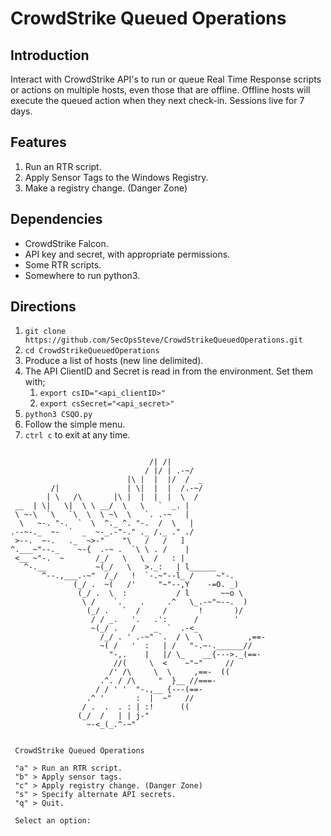 # CrowdStrike Queued Operations

## Introduction
Interact with CrowdStrike API's to run or queue Real Time Response scripts or actions on multiple hosts, even those that are offline. Offline hosts will execute the queued action when they next check-in. Sessions live for 7 days.

## Features
1. Run an RTR script.
1. Apply Sensor Tags to the Windows Registry.
1. Make a registry change. (Danger Zone)

## Dependencies
* CrowdStrike Falcon.
* API key and secret, with appropriate permissions.
* Some RTR scripts.
* Somewhere to run python3.

## Directions
1. `git clone https://github.com/SecOpsSteve/CrowdStrikeQueuedOperations.git`
1. `cd CrowdStrikeQueuedOperations`
1. Produce a list of hosts (new line delimited).
1. The API ClientID and Secret is read in from the environment. Set them with;
    1. `export csID="<api_clientID>"`
    1. `export csSecret="<api_secret>"`
1. `python3 CSQO.py`
1. Follow the simple menu.
1. `ctrl c` to exit at any time.

```

                               /| /|         
                              / |/ | .-~/    
                          |\ |  |  |/  /  _  
         /|               | \|  |  |  /.-~/  
        | \   /\       |\ |  |  |  |  \  /   
 __  | \|   \|  \ \ __/  \   \   `  _. |    
 \ ~-\  `\   `\  \  \ ~\  \   `. .-~   |    
  \   ~-. "-.  `  \  ^._ ^. "-.  /  \   |    
.--~-._  ~-  `  _  ~-_.-"-." ._ /._ ." ./    
 >--.  ~-.   ._  ~>-"    "\   /   /   ]     
^.___~"--._    ~-{  .-~ .  `\ \ . /    |     
 <__ ~"-.  ~       /_/   \   \  /   : |    
   ^-.__           ~(_/   \   >._:   | l______     
       ^--.,___.-~"  /_/   !  `-.~"--l_ /     ~"-.  
              (_/ .  ~(   /'     "~"--,Y    -=O. _) 
               (_/ .  \  :           / l       ~~o \ 
                \ /    `.    .     .^   \_.-~"~--.  ) 
                 (_/ .   `  /     /       !       )/  
                  / / _.   '.   .':      /        '  
                  ~(_/ .   /    _  `  .-<_      
                    /_/ . ' .-~" `.  / \  \          ,==- 
                    ~( /   '  :   | /   "-.~-.______// 
                      "-,.    |   |/ \_    __{--->._(==- 
                       //(     \  <    ~"~"     // 
                      /' /\     \  \     ,==-  (( 
                    .^. / /\     "  }__ //===-   
                   / / ' '  "-.,__ {---(==- 
                 .^ '       :  |  ~"   // 
                / .  .  . : | :!      (( 
               (_/  /   | | j-"         
                 ~-<_(_.^-~"               


 CrowdStrike Queued Operations

 "a" > Run an RTR script.
 "b" > Apply sensor tags.
 "c" > Apply registry change. (Danger Zone)
 "s" > Specify alternate API secrets.
 "q" > Quit.

 Select an option: 
```
